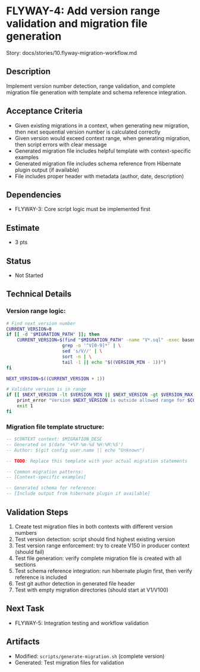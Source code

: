 # FLYWAY-4: Add version range validation and migration file generation

Story: docs/stories/10.flyway-migration-workflow.md

## Description
Implement version number detection, range validation, and complete migration file generation with template and schema reference integration.

## Acceptance Criteria
- Given existing migrations in a context, when generating new migration, then next sequential version number is calculated correctly
- Given version would exceed context range, when generating migration, then script errors with clear message
- Generated migration file includes helpful template with context-specific examples
- Generated migration file includes schema reference from Hibernate plugin output (if available)
- File includes proper header with metadata (author, date, description)

## Dependencies
- FLYWAY-3: Core script logic must be implemented first

## Estimate
- 3 pts

## Status
- Not Started

## Technical Details

### Version range logic:
```bash
# Find next version number
CURRENT_VERSION=0
if [[ -d "$MIGRATION_PATH" ]]; then
    CURRENT_VERSION=$(find "$MIGRATION_PATH" -name "V*.sql" -exec basename {} \; 2>/dev/null | \
                     grep -o '^V[0-9]*' | \
                     sed 's/V//' | \
                     sort -n | \
                     tail -1 || echo "$((VERSION_MIN - 1))")
fi

NEXT_VERSION=$((CURRENT_VERSION + 1))

# Validate version is in range
if [[ $NEXT_VERSION -lt $VERSION_MIN || $NEXT_VERSION -gt $VERSION_MAX ]]; then
    print_error "Version $NEXT_VERSION is outside allowed range for $CONTEXT context ($VERSION_MIN-$VERSION_MAX)"
    exit 1
fi
```

### Migration file template structure:
```sql
-- $CONTEXT context: $MIGRATION_DESC  
-- Generated on $(date '+%Y-%m-%d %H:%M:%S')
-- Author: $(git config user.name || echo "Unknown")

-- TODO: Replace this template with your actual migration statements

-- Common migration patterns:
-- [Context-specific examples]

-- Generated schema for reference:
-- [Include output from hibernate plugin if available]
```

## Validation Steps
1. Create test migration files in both contexts with different version numbers
2. Test version detection: script should find highest existing version
3. Test version range enforcement: try to create V150 in producer context (should fail)
4. Test file generation: verify complete migration file is created with all sections
5. Test schema reference integration: run hibernate plugin first, then verify reference is included
6. Test git author detection in generated file header
7. Test with empty migration directories (should start at V1/V100)

## Next Task
- FLYWAY-5: Integration testing and workflow validation

## Artifacts
- Modified: `scripts/generate-migration.sh` (complete version)
- Generated: Test migration files for validation